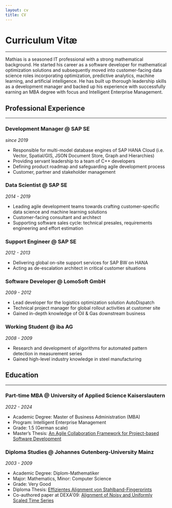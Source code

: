 ```yaml
---
layout: cv
title: CV
---
```


# Curriculum Vitæ
---
Mathias is a seasoned IT professional with a strong mathematical background. He started his career as a software developer for mathematical optimization solutions and subsequently moved into customer-facing data science roles incorporating optimization, predictive analytics, machine learning, and artificial intelligence. He has built up thorough leadership skills as a development manager and backed up his experience with successfully earning an MBA degree with focus and Intelligent Enterprise Management.

## Professional Experience
---
### Development Manager @ SAP SE
*since 2019*

- Responsible for multi-model database engines of SAP HANA Cloud
(i.e. Vector, Spatial/GIS, JSON Document Store, Graph and Hierarchies)
- Providing servant leadership to a team of C++ developers
- Defining product roadmap and safeguarding agile development process
- Customer, partner and stakeholder management

### Data Scientist @ SAP SE
*2014 - 2019*

- Leading agile development teams towards crafting customer-specific data
science and machine learning solutions
- Customer-facing consultant and architect
- Supporting software sales cycle: technical presales, requirements engineering
and effort estimation

### Support Engineer @ SAP SE
*2012 - 2013*

- Delivering global on-site support services for SAP BW on HANA
- Acting as de-escalation architect in critical customer situations

### Software Developer @ LomoSoft GmbH
*2009 - 2012*

- Lead developer for the logistics optimization solution AutoDispatch
- Technical project manager for global rollout activities at customer site
- Gained in-depth knowledge of Oil & Gas downstream business

### Working Student @ iba AG
*2008 - 2009*

- Research and development of algorithms for automated pattern detection in
measurement series
- Gained high-level industry knowledge in steel manufacturing

## Education
---
### Part-time MBA @ University of Applied Science Kaiserslautern
*2022 - 2024*

- Academic Degree: Master of Business Administration (MBA)
- Program: Intelligent Enterprise Management
- Grade: 1.5 (German scale)
- Master’s Thesis: [An Agile Collaboration Framework for Project-based Software Development](/assets/files/2024-Kemeter-Masters-Thesis.pdf)

### Diploma Studies @ Johannes Gutenberg-University Mainz
*2003 - 2009*

- Academic Degree: Diplom-Mathematiker
- Major: Mathematics, Minor: Computer Science
- Grade: Very Good
- Diploma Thesis: [Effizientes Alignment von Stahlband-Fingerprints](/assets/files/2008-Kemeter-Diplomarbeit.pdf)
- Co-authored paper at DEXA'09: [Alignment of Noisy and Uniformly Scaled Time Series](https://www.researchgate.net/publication/221464737_Alignment_of_Noisy_and_Uniformly_Scaled_Time_Series)
